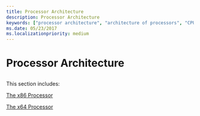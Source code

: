 ```yaml
---
title: Processor Architecture
description: Processor Architecture
keywords: ["processor architecture", "architecture of processors", "CPU architecture"]
ms.date: 05/23/2017
ms.localizationpriority: medium
---
```


# Processor Architecture


## <span id="ddk_processor_architecture_dbg"></span><span id="DDK_PROCESSOR_ARCHITECTURE_DBG"></span>


This section includes:

[The x86 Processor](the-x86-processor.md)

[The x64 Processor](the-x64-processor.md)

 

 





